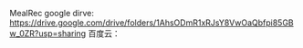 MealRec
google dirve: 
https://drive.google.com/drive/folders/1AhsODmR1xRJsY8VwOaQbfpi85GBw_0ZR?usp=sharing
百度云：
